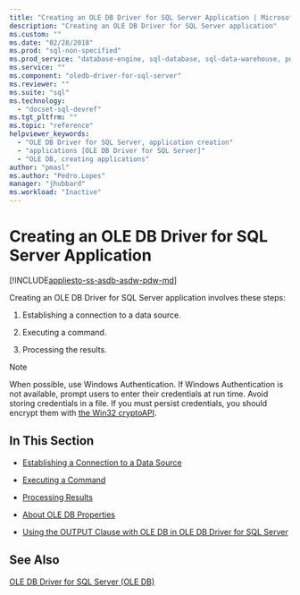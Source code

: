 ```yaml
---
title: "Creating an OLE DB Driver for SQL Server Application | Microsoft Docs"
description: "Creating an OLE DB Driver for SQL Server application"
ms.custom: ""
ms.date: "02/28/2018"
ms.prod: "sql-non-specified"
ms.prod_service: "database-engine, sql-database, sql-data-warehouse, pdw"
ms.service: ""
ms.component: "oledb-driver-for-sql-server"
ms.reviewer: ""
ms.suite: "sql"
ms.technology: 
  - "docset-sql-devref"
ms.tgt_pltfrm: ""
ms.topic: "reference"
helpviewer_keywords: 
  - "OLE DB Driver for SQL Server, application creation"
  - "applications [OLE DB Driver for SQL Server]"
  - "OLE DB, creating applications"
author: "pmasl"
ms.author: "Pedro.Lopes"
manager: "jhubbard"
ms.workload: "Inactive"
---
```

# Creating an OLE DB Driver for SQL Server Application
[!INCLUDE[appliesto-ss-asdb-asdw-pdw-md](../../../includes/appliesto-ss-asdb-asdw-pdw-md.md)]

  Creating an OLE DB Driver for SQL Server application involves these steps:  
  
1.  Establishing a connection to a data source.  
  
2.  Executing a command.  
  
3.  Processing the results.  
  
> [!NOTE]  
>  When possible, use Windows Authentication. If Windows Authentication is not available, prompt users to enter their credentials at run time. Avoid storing credentials in a file. If you must persist credentials, you should encrypt them with [the Win32 cryptoAPI](http://go.microsoft.com/fwlink/?LinkId=9504).  
  
## In This Section  
  
-   [Establishing a Connection to a Data Source](../../oledb/ole-db-driver/establishing-a-connection-to-a-data-source.md)  
  
-   [Executing a Command](../../oledb/ole-db-driver/executing-a-command.md)  
  
-   [Processing Results](../../oledb/ole-db-driver/processing-results.md)  
  
-   [About OLE DB Properties](../../oledb/ole-db-driver/about-ole-db-properties.md)  
  
-   [Using the OUTPUT Clause with OLE DB in OLE DB Driver for SQL Server](../../oledb/ole-db-driver/using-the-output-clause-with-ole-db-in-oledb-driver-for-sql-server.md)  
  
## See Also  
 [OLE DB Driver for SQL Server &#40;OLE DB&#41;](../../oledb/ole-db/oledb-driver-for-sql-server-ole-db.md)  
  
  
